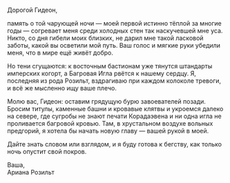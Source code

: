 Дорогой Гидеон,

память о той чарующей ночи — моей первой истинно тёплой за многие годы — согревает меня среди холодных стен так наскучевшей мне уса. Никто, со дня гибели моих близких, не дарил мне такой ласковой заботы, какой вы осветили мой путь. Ваш голос и мягкие руки убедили меня, что в мире ещё живёт добро.

Но тени сгущаются: к восточным бастионам уже тянутся штандарты имперских когорт, а Багровая Игла рвётся к нашему сердцу. Я, последняя из рода Розильт, вздрагиваю при каждом колоколе тревоги, и всё же мысленно ищу ваше плечо.

Молю вас, Гидеон: оставим грядущую бурю завоевателей позади. Бросим титулы, каменные башни и кровавые клятвы и укроемся далеко на севере, где сугробы не знают печати Корадаэвена и ни одна игла не проливается багровой кровью. Там, в хрустальном воздухе вольных предгорий, я хотела бы начать новую главу — вашей рукой в моей.

Дайте знать словом или взглядом, и я буду готова к бегству, как только ночь опустит свой покров.

Ваша,  
Ариана Розильт